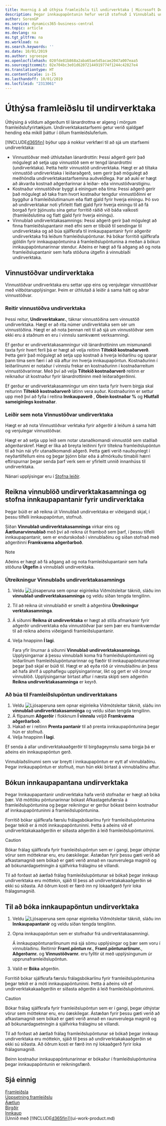 ```yaml
---
title: Hvernig á að úthýsa framleiðslu til undirverktaka | Microsoft Docs
description: Þegar innkaupapöntunin hefur verið stofnuð í Vinnublaði undirverktaka er hægt að bóka hana.
author: SorenGP
ms.service: dynamics365-business-central
ms.topic: article
ms.devlang: na
ms.tgt_pltfrm: na
ms.workload: na
ms.search.keywords: ''
ms.date: 10/01/2019
ms.author: sgroespe
ms.openlocfilehash: 020fde81b868a2aba65ae5d5acae2047a007eaa5
ms.sourcegitcommit: 02e704bc3e01d62072144919774f1244c42827e4
ms.translationtype: HT
ms.contentlocale: is-IS
ms.lasthandoff: 10/01/2019
ms.locfileid: "2313061"
---
```

# <a name="subcontract-manufacturing"></a>Úthýsa framleiðslu til undirverktaka
Úthýsing á völdum aðgerðum til lánardrottna er algeng í mörgum framleiðslufyrirtækjum. Undirverktakastarfsemi getur verið sjaldgæf hending eða mikill þáttur í öllum framleiðsluferlum.

[!INCLUDE[d365fin](includes/d365fin_md.md)] býður upp á nokkur verkfæri til að sjá um starfsemi undirverktaka:  

- Vinnustöðvar með úthlutaðan lánardrottin: Þessi aðgerð gerir það mögulegt að setja upp vinnustöð sem er tengd lánardrottni (undirverktaka). Þetta heitir vinnustöð undirverktaka. Hægt er að tiltaka vinnustöð undirverktaka í leiðaraðgerð, sem gerir það mögulegt að meðhöndla undirverktakastarfsemina auðveldlega. Þar að auki er hægt að ákvarða kostnað aðgerðarinnar á leiðar- eða vinnustöðvarstiginu.  
- Kostnaður vinnustöðvar byggt á einingum eða tíma: Þessi aðgerð gerir það mögulegt að taka fram hvort kostnaður tengdur vinnustöðinni er byggður á framleiðslutímanum eða flatt gjald fyrir hverja einingu. Þó svo að undirverktakar noti yfirleitt flatt gjald fyrir hverja einingu til að fá borgað fyrir þjónustu sína getur forritið ráðið við báða valkosti (framleiðslutíma og flatt gjald fyrir hverja einingu).  
- Vinnublað undirverktakasamnings: Þessi aðgerð gerir það mögulegt að finna framleiðslupantanir með efni sem er tilbúið til sendingar til undirverktaka og að búa sjálfkrafa til innkaupapantanir fyrir aðgerðir undirverktaka frá leiðum framleiðslupöntunar. Þá bókar forritið sjálfkrafa gjöldin fyrir innkaupapöntunina á framleiðslupöntunina á meðan á bókun innkaupapöntunarinnar stendur. Aðeins er hægt að fá aðgang að og nota framleiðslupantanir sem hafa stöðuna útgefin á vinnublaði undirverktaka.  

## <a name="subcontract-work-centers"></a>Vinnustöðvar undirverktaka  
Vinnustöðvar undirverktaka eru  settar upp eins og venjulegar vinnustöðvar með viðbótarupplýsingar. Þeim er úthlutað á leiðir á sama hátt og aðrar vinnustöðvar.  

### <a name="subcontract-work-center-fields"></a>Reitir vinnustöðva undirverktaka  
Þessi reitur,  **Undirverktakanr.**, táknar vinnustöðina sem vinnustöð undirverktaka. Hægt er að rita númer undirverktaka sem sér um vinnustöðina. Hægt er að nota þennan reit til að sjá um vinnustöðvar sem ekki eru á staðnum en eru í vinnslu samkvæmt verksamningi.  

Ef gerður er undirverktakasamningur við lánardrottininn um mismunandi taxta fyrir hvert ferli þá er hægt að velja reitinn **Tiltekið kostnaðarverð**. Þetta gerir það mögulegt að setja upp kostnað á hverja leiðarlínu og sparar þann tíma sem færi í að slá aftur inn hverja innkaupapöntun. Kostnaðurinn í leiðarlínunni er notaður í vinnslu frekar en kostnaðurinn í kostnaðarreitum vinnustöðvarinnar. Með því að velja **Tiltekið kostnaðarverð** reitinn er reiknaður út kostnaður fyrir lánardrottininn með leiðaraðgerðinni.  

Ef gerður er undirverktakasamningur um einn taxta fyrir hvern birgja skal reiturinn **Tiltekið kostnaðarverð** látinn vera auður. Kostnaðurinn er settur upp með því að fylla í reitina **Innkaupaverð** , **Óbein kostnaðar %** og **Hlutfall sameiginlegs kostnaðar**.  

### <a name="routings-that-use-subcontract-work-centers"></a>Leiðir sem nota Vinnustöðvar undirverktaka  
Hægt er að nota Vinnustöðvar verktaka fyrir aðgerðir á leiðum á  sama hátt og venjulegar vinnustöðvar.  

Hægt er að setja upp leið sem notar utanaðkomandi vinnustöð sem staðlað aðgerðarskref. Hægt er líka að breyta leiðinni fyrir tiltekna framleiðslupöntun til að hún nái yfir utanaðkomandi aðgerð. Þetta gæti verið nauðsynlegt í neyðartilfellum eins og þegar þjónn bilar eða á afmörkuðu tímabili hærri eftirspurnar þegar senda þarf verk sem er yfirleitt unnið innanhúss til undirverktaka.  

Nánari upplýsingar eru í [Stofna leiðir](production-how-to-create-routings.md).  

## <a name="calculate-subcontracting-worksheets-and-create-subcontract-purchase-orders"></a>Reikna vinnublöð undirverktakasamninga og stofna innkaupapantanir fyrir undirverktaka  
Þegar búið er að reikna út Vinnublað undirverktaka er viðeigandi skjal, í þessu tilfelli innkaupapöntun, stofnuð.  

Síðan **Vinnublað undirverktakasamninga** virkar eins og **Áætlunarvinnublað** með því að reikna út framboð sem þarf, í þessu tilfelli innkaupapantanir, sem er endurskoðað í vinnublaðinu og síðan stofnað með aðgerðinni **Framkvæma aðgerðarboð**.  

> [!NOTE]  
>  Aðeins er hægt að fá aðgang að og nota framleiðslupantanir sem hafa stöðuna **Útgefin** á vinnublaði undirverktaka.  

### <a name="to-calculate-the-subcontracting-worksheet"></a>Útreikningur Vinnublaðs undirverktakasamnings  
1.  Veldu ![Ljósaperuna sem opnar eiginleika Viðmótsleitar](media/ui-search/search_small.png "Segðu mér hvað þú vilt gera") táknið, sláðu inn **vinnublað undirverktakasamninga** og veldu síðan tengda tengilinn.  
2.  Til að reikna út vinnublaðið er smellt á aðgerðina **Útreikningur verktakasamninga**.  
3.  Á síðunni **Reikna út undirverktaka** er hægt að stilla afmarkanir fyrir aðgerðir undirverktaka eða vinnustöðvar þar sem þær eru framkvæmdar til að reikna aðeins viðeigandi framleiðslupantanir.  
4.  Velja hnappinn **Í lagi**.  

    Fara yfir línurnar á síðunni **Vinnublað undirverktakasamninga**. Upplýsingarnar á þessu vinnublaði koma frá framleiðslupöntuninni og leiðarlínum framleiðslupöntunarinnar og flæðir til innkaupapöntunarinnar þegar það skjal er búið til. Hægt er að eyða röð úr vinnublaðinu án þess að hafa áhrif á upphaflegu upplýsingarinnar, líkt og gert er við önnur vinnublöð. Upplýsingarnar birtast aftur í næsta skipti sem aðgerðin **Reikna undirverktakasamninga** er keyrð.  

### <a name="to-create-the-subcontract-purchase-order"></a>Að búa til Framleiðslupöntun undirverktakans  
1.  Veldu ![Ljósaperuna sem opnar eiginleika Viðmótsleitar](media/ui-search/search_small.png "Segðu mér hvað þú vilt gera") táknið, sláðu inn **vinnublað undirverktakasamninga** og veldu síðan tengda tengilinn.  
2.  Á flipanum **Aðgerðir** í flokknum **Í vinnslu** veljið **Framkvæma aðgerðarboð**.  
3.  Hakað er í reitinn **Prenta pantanir** til að prenta innkaupapöntunina þegar hún er stofnuð.  
4.  Velja hnappinn **Í lagi**.  

Ef senda á allar undirverktakaaðgerðir til birgðageymslu sama birgja þá er aðeins ein innkaupapöntun gerð.  

Vinnublaðslínunni sem var breytt í innkaupapöntun er eytt af vinnublaðinu. Þegar innkaupapöntun er stofnuð, mun hún ekki birtast á vinnublaðinu aftur.  

## <a name="posting-subcontract-purchase-orders"></a>Bókun innkaupapantana undirverktaka  
Þegar Innkaupapantanir undirverktaka hafa verið stofnaðar er hægt að bóka þær. Við móttöku pöntunarinnar bókast Afkastagetufærsla á framleiðslupöntunina og þegar reikningur er gerður bókast beinn kostnaður af innkaupapöntuninni á framleiðslupöntunina.  

Forritið bókar sjálfkrafa færslu frálagsbókarlínu fyrir framleiðslupöntunina þegar tekið er á móti innkaupapöntuninni. Þetta á aðeins við ef undirverktakakaaðgerðin er síðasta aðgerðin á leið framleiðslupöntuninni.  

> [!CAUTION]  
>  Bókar frálag sjálfkrafa fyrir framleiðslupöntun sem er í gangi, þegar úthýstar vörur sem mótteknar eru, eru óæskilegar. Ástæðan fyrir þessu gæti verið að afkastamagnið sem bókað er gæti verið annað en raunverulega magnið og að bókunardagsetningin á sjálfvirka frálaginu sé villandi.  
>   
>  Til að forðast að áætlað frálag framleiðslupöntunar sé bókað þegar innkaup undirverktaka eru móttekin, sjáið til þess að undirverktakakaaðgerðin sé ekki sú síðasta. Að öðrum kosti er færð inn ný lokaaðgerð fyrir loka frálagsmagnið.

## <a name="to-post-a-subcontract-purchase-order"></a>Til að bóka innkaupapöntun undirverktaka  
1.  Veldu ![Ljósaperuna sem opnar eiginleika Viðmótsleitar](media/ui-search/search_small.png "Segðu mér hvað þú vilt gera") táknið, sláðu inn **Innkaupapantanir** og veldu síðan tengda tengilinn.  
2.  Opna innkaupapöntun sem er stofnaður frá undirverktakasamningi.  

    Á innkaupapöntunarlínunum má sjá sömu upplýsingar og þær sem voru í vinnublaðinu. Reitirnir **Framl.pöntun nr.**, **Framl.pöntunarlínunr.**, **Aðgerðarnr.** og **Vinnustöðvarnr.** eru fylltir út með upplýsingunum úr upprunaframleiðslupöntun.  

3.  Valið er **Bóka** aðgerðin.  

Forritið bókar sjálfkrafa færslu frálagsbókarlínu fyrir framleiðslupöntunina þegar tekið er á móti innkaupapöntuninni. Þetta á aðeins við ef undirverktakakaaðgerðin er síðasta aðgerðin á leið framleiðslupöntuninni.  

> [!CAUTION]  
>  Bókar frálag sjálfkrafa fyrir framleiðslupöntun sem er í gangi, þegar úthýstar vörur sem mótteknar eru, eru óæskilegar. Ástæðan fyrir þessu gæti verið að afkastamagnið sem bókað er gæti verið annað en raunverulega magnið og að bókunardagsetningin á sjálfvirka frálaginu sé villandi.  
>   
>  Til að forðast að áætlað frálag framleiðslupöntunar sé bókað þegar innkaup undirverktaka eru móttekin, sjáið til þess að undirverktakakaaðgerðin sé ekki sú síðasta. Að öðrum kosti er færð inn ný lokaaðgerð fyrir loka frálagsmagnið.  

Beinn kostnaður innkaupapöntunarinnar er bókaður í framleiðslupöntunina þegar innkaupapöntunin er reikningsfærð.  

## <a name="see-also"></a>Sjá einnig  
[Framleiðsla](production-manage-manufacturing.md)    
[Uppsetning framleiðslu](production-configure-production-processes.md)  
[Áætlun](production-planning.md)      
[Birgðir](inventory-manage-inventory.md)  
[Innkaup](purchasing-manage-purchasing.md)  
[Unnið með [!INCLUDE[d365fin](includes/d365fin_md.md)]](ui-work-product.md)
